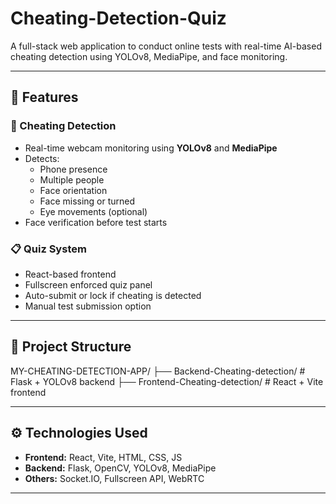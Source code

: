 # Cheating-Detection-Quiz

A full-stack web application to conduct online tests with real-time AI-based cheating detection using YOLOv8, MediaPipe, and face monitoring.

---

## 🚀 Features

### 👀 Cheating Detection
- Real-time webcam monitoring using **YOLOv8** and **MediaPipe**
- Detects:
  - Phone presence
  - Multiple people
  - Face orientation
  - Face missing or turned
  - Eye movements (optional)
- Face verification before test starts

### 📋 Quiz System
- React-based frontend
- Fullscreen enforced quiz panel
- Auto-submit or lock if cheating is detected
- Manual test submission option

---

## 🧱 Project Structure

MY-CHEATING-DETECTION-APP/
├── Backend-Cheating-detection/ # Flask + YOLOv8 backend
├── Frontend-Cheating-detection/ # React + Vite frontend

---

## ⚙️ Technologies Used

- **Frontend:** React, Vite, HTML, CSS, JS
- **Backend:** Flask, OpenCV, YOLOv8, MediaPipe
- **Others:** Socket.IO, Fullscreen API, WebRTC

---
